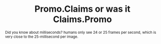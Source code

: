 <h1 align="center"><strong>Promo.Claims or was it Claims.Promo</strong></h1>
<small align="center">Did you know about milliseconds? humans only see 24 or 25 frames per second, which is very close to the 25-millisecond per image.</small>

